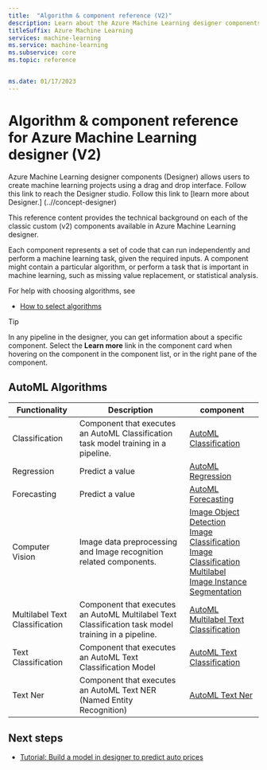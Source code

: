 ```yaml
---
title:  "Algorithm & component reference (V2)"
description: Learn about the Azure Machine Learning designer components that you can use to create your own machine learning projects. (V2)
titleSuffix: Azure Machine Learning
services: machine-learning
ms.service: machine-learning
ms.subservice: core
ms.topic: reference


ms.date: 01/17/2023
---
```

# Algorithm & component reference for Azure Machine Learning designer (V2)

Azure Machine Learning designer components (Designer) allows users to create machine learning projects using a drag and drop interface. Follow this link to reach the Designer studio. Follow this link to [learn more about Designer.] (..//concept-designer)


This reference content provides the technical background on each of the classic custom (v2) components available in Azure Machine Learning designer.


Each component represents a set of code that can run independently and perform a machine learning task, given the required inputs. A component might contain a particular algorithm, or perform a task that is important in machine learning, such as missing value replacement, or statistical analysis.

For help with choosing algorithms, see 
* [How to select algorithms](..//how-to-select-algorithms.md)

> [!TIP]
> In any pipeline in the designer, you can get information about a specific component. Select the **Learn more** link in the component card when hovering on the component in the component list, or in the right pane of the component.


## AutoML Algorithms

| Functionality | Description | component |
| --- |--- | --- |
| Classification | Component that executes an AutoML Classification task model training in a pipeline. |  [AutoML Classification](automl-classification.md) |
| Regression | Predict a value | [AutoML Regression](automl-regression.md) |
| Forecasting | Predict a value | [AutoML Forecasting](automl-forecasting.md) |
| Computer Vision | Image data preprocessing and Image recognition related components. |  [Image Object Detection](automl-image-object-detection.md) <br/> [Image Classification](automl-image-classification.md) <br/> [Image Classification Multilabel](automl-image-classification-multilabel.md) <br/> [Image Instance Segmentation](automl-image-instance-segmentation.md) |
| Multilabel Text Classification | Component that executes an AutoML Multilabel Text Classification task model training in a pipeline. | [AutoML Multilabel Text Classification](automl-text-classification-multilabel.md)|
| Text Classification | Component that executes an AutoML Text Classification Model | [AutoML Text Classification](automl-text-classification.md)|
| Text Ner | Component that executes an AutoML Text NER (Named Entity Recognition) | [AutoML Text Ner](automl-text-ner.md)|

## Next steps

* [Tutorial: Build a model in designer to predict auto prices](../../tutorial-designer-automobile-price-train-score.md)
